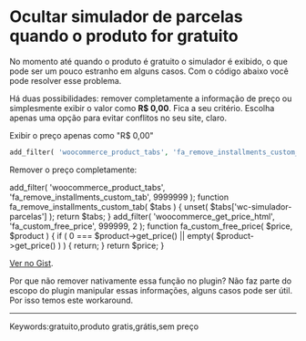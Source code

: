 # Ocultar simulador de parcelas quando o produto for gratuito

No momento até quando o produto é gratuito o simulador é exibido, o que pode ser um pouco estranho em alguns casos. Com o código abaixo você pode resolver esse problema.

Há duas possibilidades: remover completamente a informação de preço ou simplesmente exibir o valor como **R$ 0,00**. Fica a seu critério. Escolha apenas uma opção para evitar conflitos no seu site, claro.

Exibir o preço apenas como "R$ 0,00"

```php
add_filter( 'woocommerce_product_tabs', 'fa_remove_installments_custom_tab', 9999999 ); function fa_remove_installments_custom_tab( $tabs ) { unset( $tabs['wc-simulador-parcelas'] ); return $tabs; } add_filter( 'woocommerce_get_price_html', 'fa_custom_free_price', 999999, 2 ); function fa_custom_free_price( $price, $product ) { if ( 0 === $product->get_price() || empty( $product->get_price() ) ) { return wc_price( 0 ); } return $price; }
```

Remover o preço completamente:

add\_filter( 'woocommerce\_product\_tabs', 'fa\_remove\_installments\_custom\_tab', 9999999 );
function fa\_remove\_installments\_custom\_tab( $tabs ) {
  unset( $tabs\['wc-simulador-parcelas'\] );
  return $tabs;
}
add\_filter( 'woocommerce\_get\_price\_html', 'fa\_custom\_free\_price', 999999, 2 );
function fa\_custom\_free\_price( $price, $product ) {
  if ( 0 === $product->get\_price() || empty( $product->get\_price() ) ) {
    return;
  }
  return $price;
}

[Ver no Gist](http://gist.github.com/fernandoacosta/eb993a222530e0d00e52fc5e976f25a0#file-remover-o-preco-completamente-php).

Por que não remover nativamente essa função no plugin? Não faz parte do escopo do plugin manipular essas informações, alguns casos pode ser útil. Por isso temos este workaround.

___

Keywords:gratuito,produto gratis,grátis,sem preço